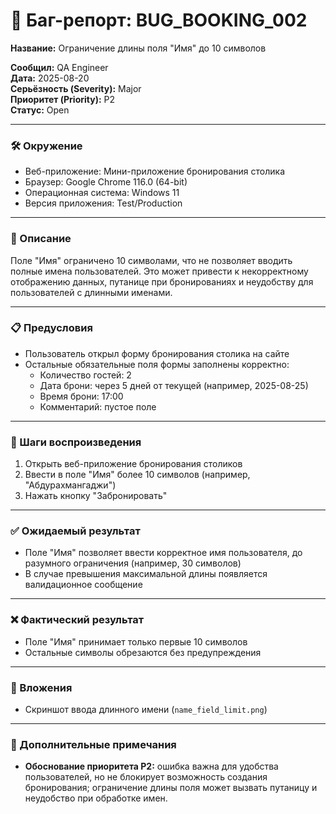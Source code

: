 # 🐞 Баг-репорт: BUG_BOOKING_002
**Название:** Ограничение длины поля "Имя" до 10 символов

**Сообщил:** QA Engineer  
**Дата:** 2025-08-20  
**Серьёзность (Severity):** Major  
**Приоритет (Priority):** P2  
**Статус:** Open  

---

### 🛠 Окружение

- Веб-приложение: Мини-приложение бронирования столика
- Браузер: Google Chrome 116.0 (64-bit)  
- Операционная система: Windows 11  
- Версия приложения: Test/Production  

---

### 📝 Описание

Поле "Имя" ограничено 10 символами, что не позволяет вводить полные имена пользователей. Это может привести к некорректному отображению данных, путанице при бронированиях и неудобству для пользователей с длинными именами.

---

### 📋 Предусловия

- Пользователь открыл форму бронирования столика на сайте  
- Остальные обязательные поля формы заполнены корректно:
  - Количество гостей: 2
  - Дата брони: через 5 дней от текущей (например, 2025-08-25)
  - Время брони: 17:00
  - Комментарий: пустое поле

---

### 🔁 Шаги воспроизведения

1. Открыть веб-приложение бронирования столиков  
2. Ввести в поле "Имя" более 10 символов (например, "Абдурахмангаджи")  
3. Нажать кнопку "Забронировать"  

---

### ✅ Ожидаемый результат

- Поле "Имя" позволяет ввести корректное имя пользователя, до разумного ограничения (например, 30 символов)  
- В случае превышения максимальной длины появляется валидационное сообщение  

---

### ❌ Фактический результат

- Поле "Имя" принимает только первые 10 символов  
- Остальные символы обрезаются без предупреждения  

---

### 📎 Вложения

- Скриншот ввода длинного имени (`name_field_limit.png`)  

---

### 💬 Дополнительные примечания

- **Обоснование приоритета P2:** ошибка важна для удобства пользователей, но не блокирует возможность создания бронирования; ограничение длины поля может вызвать путаницу и неудобство при обработке имен.
